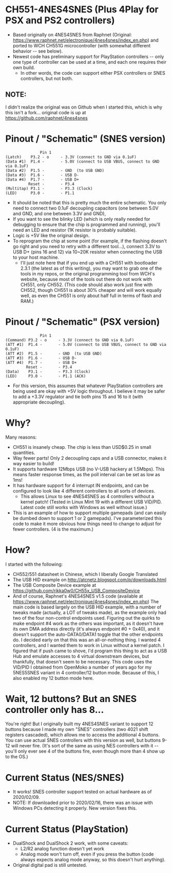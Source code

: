 # CH551-4NES4SNES (Plus 4Play for PSX and PS2 controllers)
- Based originally on 4NES4SNES from Raphnet (Original: https://www.raphnet.net/electronique/4nes4snes/index_en.php) and ported to WCH CH551G microcontroller (with somewhat different behavior -- see below).
- Newest code has preliminary support for PlayStation controllers -- only one type of controller can be used at a time, and each one requires their own build.
  - In other words, the code can support either PSX controllers or SNES controllers, but not both.

## NOTE:
I didn't realize the original was on Github when I started this, which is why this isn't a fork... original code is up at https://github.com/raphnet/4nes4snes

# Pinout / "Schematic" (SNES version)
                   Pin 1 
    (Latch)    P3.2 - o     - 3.3V (connect to GND via 0.1uF)
    (Data #1)  P1.4 -       - 5.0V (connect to USB VBUS, connect to GND via 0.1uF)
    (Data #2)  P1.5 -       - GND  (to USB GND)
    (Data #3)  P1.6 -       - USB D-
    (Data #4)  P1.7 -       - USB D+
              Reset -       - P3.4
    (Multitap) P3.1 -       - P3.3 (Clock)
    (LED)      P3.0 -       - P1.1
- It should be noted that this is pretty much the entire schematic.  You only need to connect two 0.1uF decoupling capacitors (one between 5.0V and GND, and one between 3.3V and GND), 
- If you want to see the blinky LED (which is only really needed for debugging to ensure that the chip is programmed and running), you'll need an LED and resistor (1K resistor is probably suitable).
- Logic is +5V like the original design.
- To reprogram the chip at some point (for example, if the flashing doesn't go right and you need to retry with a different tool...), connect 3.3V to USB D+ (pins 16 and 12) via 10~20K resistor when connecting the USB to your host machine.
  - I'll just note here that if you end up with a CH551 with bootloader 2.3.1 (the latest as of this writing), you may want to grab one of the tools in my repos, or the original programming tool from WCH's website, because most of the tools out there do not work with CH551, only CH552.  (This code should also work just fine with CH552, though CH551 is about 30% cheaper and will work equally well, as even the CH551 is only about half full in terms of flash and RAM.)

# Pinout / "Schematic" (PSX version)
                   Pin 1 
    (Command) P3.2 - o     - 3.3V (connect to GND via 0.1uF)
    (ATT #1)  P1.4 -       - 5.0V (connect to USB VBUS, connect to GND via 0.1uF)
    (ATT #2)  P1.5 -       - GND  (to USB GND)
    (ATT #3)  P1.6 -       - USB D-
    (ATT #4)  P1.7 -       - USB D+
             Reset -       - P3.4
    (Data)    P3.1 -       - P3.3 (Clock)
    (LED)     P3.0 -       - P1.1 (ACK)
- For this version, this assumes that whatever PlayStation controllers are being used are okay with +5V logic throughout.  I believe it may be safer to add a +3.3V regulator and tie both pins 15 and 16 to it (with appropriate decoupling).

# Why?
Many reasons:
- CH551 is insanely cheap.  The chip is less than USD$0.25 in small quantities.
- Way fewer parts!  Only 2 decoupling caps and a USB connector, makes it way easier to build!
- It supports hardware 12Mbps USB (no V-USB hackery at 1.5Mbps).  This means faster response times, as the poll interval can be set as low as 1ms!
- It has hardware support for 4 interrupt IN endpoints, and can be configured to look like 4 different controllers to all sorts of devices.
  - This allows Linux to see 4NES4SNES as 4 controllers without a kernel patch!  (Tested in Linux Mint 19 with a different USB VID/PID.  Latest code still works with Windows as well without issue.)
- This is an example of how to support multiple gamepads (and can easily be dumbed down to support 1 or 2 gamepads).  I've parameterized this code to make it more obvious how things need to change to adjust for fewer controllers.  (4 is the maximum.)

# How?
I started with the following:
- CH552/551 datasheet in Chinese, which I liberally Google Translated
- The USB HID example on http://atcnetz.blogspot.com/p/downloads.html
- The USB Composite Device example at https://github.com/rikka0w0/CH55x_USB_CompositeDevice
- And of course, Raphnet's 4NES4SNES v1.5 code (available at https://www.raphnet.net/electronique/4nes4snes/index_en.php)
The main code is based largely on the USB HID example, with a number of tweaks made (actually, a LOT of tweaks made), as the example only had two of the four non-control endpoints used.  Figuring out the quirks to make endpoint #4 work as the others was important, as it doesn't have its own DMA address directly (it's always endpoint #0 + 0x40), and it doesn't support the auto-DATA0/DATA1 toggle that the other endpoints do.
I decided early on that this was an all-or-nothing thing.  I wanted 4 controllers, and I wanted them to work in Linux without a kernel patch.  I figured that if push came to shove, I'd program this thing to act as a USB Hub and emulate accesses to 4 virtual downstream devices, but thankfully, that doesn't seem to be necessary.
This code uses the VID/PID I obtained from OpenMoko a number of years ago for my 5NES5SNES variant in 4 controller/12 button mode.  Because of this, I also enabled my 12 button mode here.

# Wait, 12 buttons?  But an SNES controller only has 8...
You're right!  But I originally built my 4NES4SNES variant to support 12 buttons because I made my own "SNES" controllers (two 4021 shift registers cascaded), which allows me to access the additional 4 buttons.  You can use actual SNES controllers with this version as well, but buttons 9-12 will never fire.  (It's sort of the same as using NES controllers with it -- you'll only ever see 4 of the buttons fire, even though more than 4 show up to the OS.)

# Current Status (NES/SNES)
- It works!  SNES controller support tested on actual hardware as of 2020/02/09.
- NOTE: If downloaded prior to 2020/02/16, there was an issue with Windows PCs detecting it properly.  New version fixes this.

# Current Status (PlayStation)
- DualShock and DualShock 2 work, with some caveats:
  - L2/R2 analog function doesn't yet work
  - Analog mode won't turn off, even if you press the button (code always expects analog mode anyway, so this doesn't hurt anything).
- Original digital pad is still untested.
